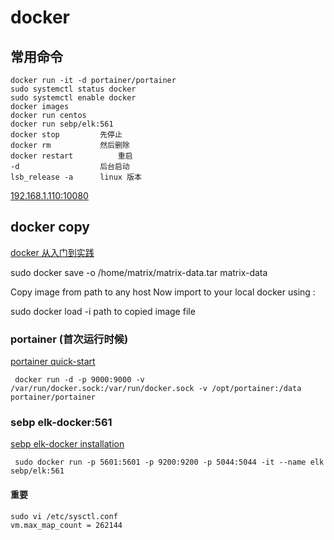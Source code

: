 # docker

## 常用命令

    docker run -it -d portainer/portainer
    sudo systemctl status docker	
    sudo systemctl enable docker
    docker images
    docker run centos
    docker run sebp/elk:561
    docker stop			先停止
    docker rm 			然后删除
    docker restart  		重启
    -d 					后台启动
    lsb_release -a		linux 版本

[192.168.1.110:10080](http://192.168.1.110:10080/users/password/edit?reset_password_token=14EdmNJqYCjs1-PXYW1P)


##  docker copy

[docker 从入门到实践](https://yeasy.gitbooks.io/docker_practice/content/image/list.html)

sudo docker save -o /home/matrix/matrix-data.tar matrix-data

Copy image from path to any host Now import to your local docker using :

sudo docker load -i  path to copied image file

### portainer (首次运行时候)

[portainer quick-start](https://portainer.readthedocs.io/en/stable/deployment.html#quick-start)

     docker run -d -p 9000:9000 -v /var/run/docker.sock:/var/run/docker.sock -v /opt/portainer:/data portainer/portainer

### sebp elk-docker:561

[sebp elk-docker installation](http://elk-docker.readthedocs.io/#running-with-docker-compose)

     sudo docker run -p 5601:5601 -p 9200:9200 -p 5044:5044 -it --name elk sebp/elk:561

####  重要

    sudo vi /etc/sysctl.conf
    vm.max_map_count = 262144
